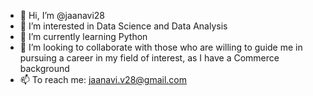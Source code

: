 - 👋 Hi, I’m @jaanavi28
- 👀 I’m interested in Data Science and Data Analysis
- 🌱 I’m currently learning Python
- 💞️ I’m looking to collaborate with those who are willing to guide me in pursuing a career in my field of interest, as I have a Commerce background
- 📫 To reach me: jaanavi.v28@gmail.com

<!---
jaanavi28/jaanavi28 is a ✨ special ✨ repository because its `README.md` (this file) appears on your GitHub profile.
You can click the Preview link to take a look at your changes.
--->
